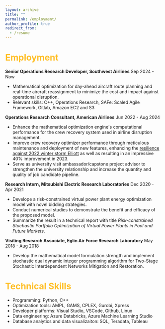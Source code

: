 ```yaml
---
layout: archive
title: ""
permalink: /employment/
author_profile: true
redirect_from:
  - /resume
---
```


<span style="color: #FFBF27;">Employment</span>
======

**Senior Operations Research Developer, Southwest Airlines**  Sep 2024 - Now
* Mathematical optimization for day-ahead aircraft route planning and real-time aircraft reassignment to minimize the cost and impact against operational disruption.
* Relevant skills: C++, Operations Research, SAFe: Scaled Agile Framework, Gitlab, Amazon EC2 and S3

**Operations Research Consultant, American Airlines**  Jun 2022 - Aug 2024
* Enhance the mathematical optimization engine's computational performance for the crew recovery system used in airline disruption management.
* Improve crew recovery optimizer performance through meticulous maintenance and deployment of new features, enhancing the [resilience against 2022 winter storm Elliott](https://businesstravelerusa.com/news/american-airlines-coo-thanks-staff-over-remarkable-performance-in-december/) as well as resulting in an impressive 40% improvement in 2023.
* Serve as university visit ambassador/capstone project advisor to strengthen the university relationship and increase the quantity and quality of job candidate pipeline.

**Research Intern, Mitsubishi Electric Research Laboratories**  Dec 2020 - Apr 2021
* Develope a risk-constrained virtual power plant energy optimization model with novel bidding strategies. 
* Conduct numerical studies to demonstrate the benefit and efficacy of the proposed model.
* Summarize the result in a technical report with title _Risk-constrained Stochastic Portfolio Optimization of Virtual Power Plants in Pool and Future Markets_.

**Visiting Research Associate, Eglin Air Force Research Laboratory** May 2018 - Aug 2018
* Develop the mathematical model formulation strength and implement stochastic dual dynamic integer programming algorithm for Two-Stage Stochastic Interdependent Networks Mitigation and Restoration.

<span style="color: #FFBF27;">Technical Skills</span>
======

* Programming: Python, C++
* Optimization tools: AMPL, GAMS, CPLEX, Gurobi, Xpress
* Developer platforms: Visual Studio, VSCode, Github, Linux
* Data engineering: Azure Databricks, Azure Machine Learning Studio
* Database analytics and data visualizaiton: SQL, Teradata, Tableau